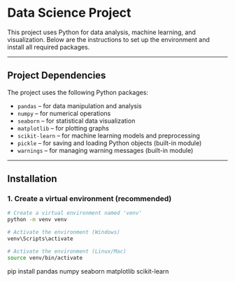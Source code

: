 # Data Science Project

This project uses Python for data analysis, machine learning, and visualization. Below are the instructions to set up the environment and install all required packages.

---

## **Project Dependencies**

The project uses the following Python packages:

- `pandas` – for data manipulation and analysis  
- `numpy` – for numerical operations  
- `seaborn` – for statistical data visualization  
- `matplotlib` – for plotting graphs  
- `scikit-learn` – for machine learning models and preprocessing  
- `pickle` – for saving and loading Python objects (built-in module)  
- `warnings` – for managing warning messages (built-in module)  

---

## **Installation**

### 1. Create a virtual environment (recommended)

```bash
# Create a virtual environment named 'venv'
python -m venv venv

# Activate the environment (Windows)
venv\Scripts\activate

# Activate the environment (Linux/Mac)
source venv/bin/activate

```
pip install pandas numpy seaborn matplotlib scikit-learn
```